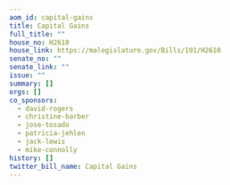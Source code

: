 ```yaml
---
aom_id: capital-gains
title: Capital Gains
full_title: ""
house_no: H2610
house_link: https://malegislature.gov/Bills/191/H2610
senate_no: ""
senate_link: ""
issue: ""
summary: []
orgs: []
co_sponsors:
  - david-rogers
  - christine-barber
  - jose-tosado
  - patricia-jehlen
  - jack-lewis
  - mike-connolly
history: []
twitter_bill_name: Capital Gains
---
```


